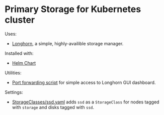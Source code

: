 # Primary Storage for Kubernetes cluster

Uses:

- [Longhorn](https://longhorn.io), a simple, highly-availible storage manager.

Installed with:

- [Helm Chart](https://github.com/longhorn/longhorn/tree/master/chart)

Utilities:

- [Port forwarding script](./port-forward.sh) for simple access to Longhorn GUI dashboard.

Settings:

- [StorageClasses/ssd.yaml](./StorageClasses/ssd.yaml) adds `ssd` as a `StorageClass` for nodes tagged with `storage` and disks tagged with `ssd`.
